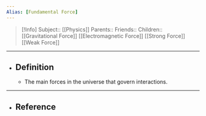 ```yaml
---
Alias: [Fundamental Force]
---
```

> [!Info]
> Subject:: [[Physics]]
> Parents:: 
> Friends:: 
> Children:: [[Gravitational Force]] [[Electromagnetic Force]] [[Strong Force]] [[Weak Force]]
---
- ## Definition
	- The main forces in the universe that govern interactions.
---
- ## Reference